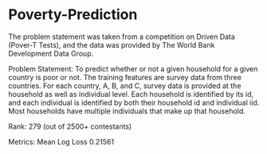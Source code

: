 # Poverty-Prediction
The problem statement was taken from a competition on Driven Data (Pover-T Tests), and the data was provided by The World Bank Development Data Group.

Problem Statement:
To predict whether or not a given household for a given country is poor or not. The training features are survey data from three countries. For each country, A, B, and C, survey data is provided at the household as well as individual level. Each household is identified by its id, and each individual is identified by both their household id and individual iid. Most households have multiple individuals that make up that household.

Rank: 279 (out of 2500+ contestants)                              


Metrics: Mean Log Loss 0.21561
